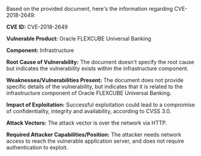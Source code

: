 Based on the provided document, here's the information regarding CVE-2018-2649:

**CVE ID:** CVE-2018-2649

**Vulnerable Product:** Oracle FLEXCUBE Universal Banking

**Component:** Infrastructure

**Root Cause of Vulnerability:** The document doesn't specify the root cause but indicates the vulnerability exists within the infrastructure component.

**Weaknesses/Vulnerabilities Present:** The document does not provide specific details of the vulnerability, but indicates that it is related to the infrastructure component of Oracle FLEXCUBE Universal Banking.

**Impact of Exploitation:** Successful exploitation could lead to a compromise of confidentiality, integrity and availability, according to CVSS 3.0.

**Attack Vectors:** The attack vector is over the network via HTTP.

**Required Attacker Capabilities/Position:** The attacker needs network access to reach the vulnerable application server, and does not require authentication to exploit.